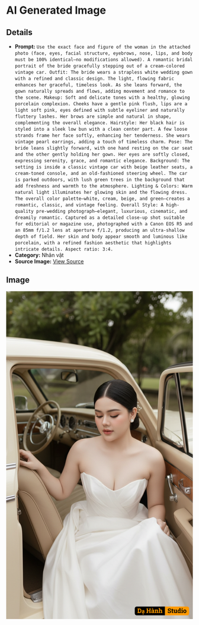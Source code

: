 # AI Generated Image

## Details
- **Prompt:** `Use the exact face and figure of the woman in the attached photo (face, eyes, facial structure, eyebrows, nose, lips, and body must be 100% identical—no modifications allowed).
A romantic bridal portrait of the bride gracefully stepping out of a cream-colored vintage car.
Outfit:
The bride wears a strapless white wedding gown with a refined and classic design. The light, flowing fabric enhances her graceful, timeless look. As she leans forward, the gown naturally spreads and flows, adding movement and romance to the scene.
Makeup:
Soft and delicate tones with a healthy, glowing porcelain complexion. Cheeks have a gentle pink flush, lips are a light soft pink, eyes defined with subtle eyeliner and naturally fluttery lashes. Her brows are simple and natural in shape, complementing the overall elegance.
Hairstyle:
Her black hair is styled into a sleek low bun with a clean center part. A few loose strands frame her face softly, enhancing her tenderness. She wears vintage pearl earrings, adding a touch of timeless charm.
Pose:
The bride leans slightly forward, with one hand resting on the car seat and the other gently holding her gown. Her eyes are softly closed, expressing serenity, grace, and romantic elegance.
Background:
The setting is inside a classic vintage car with beige leather seats, a cream-toned console, and an old-fashioned steering wheel. The car is parked outdoors, with lush green trees in the background that add freshness and warmth to the atmosphere.
Lighting & Colors:
Warm natural light illuminates her glowing skin and the flowing dress. The overall color palette—white, cream, beige, and green—creates a romantic, classic, and vintage feeling.
Overall Style:
A high-quality pre-wedding photograph—elegant, luxurious, cinematic, and dreamily romantic. Captured as a detailed close-up shot suitable for editorial or magazine use, photographed with a Canon EOS R5 and an 85mm f/1.2 lens at aperture f/1.2, producing an ultra-shallow depth of field. Her skin and body appear smooth and luminous like porcelain, with a refined fashion aesthetic that highlights intricate details. Aspect ratio: 3:4.`
- **Category:** Nhân vật
- **Source Image:** [View Source](https://raw.githubusercontent.com/lenzcomvth/ImageLibrary/main/Female.png)

## Image
![AI Generated Image](./image-2025-10-03T03-31-10-002Z.png)